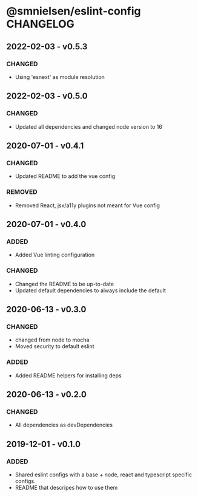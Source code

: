 # @smnielsen/eslint-config CHANGELOG

## 2022-02-03 - v0.5.3

### CHANGED

- Using 'esnext' as module resolution

## 2022-02-03 - v0.5.0

### CHANGED

- Updated all dependencies and changed node version to 16

## 2020-07-01 - v0.4.1

### CHANGED

- Updated README to add the vue config

### REMOVED

- Removed React, jsx/a11y plugins not meant for Vue config

## 2020-07-01 - v0.4.0

### ADDED

- Added Vue linting configuration

### CHANGED

- Changed the README to be up-to-date
- Updated default dependencies to always include the default

## 2020-06-13 - v0.3.0

### CHANGED

- changed from node to mocha
- Moved security to default eslint

### ADDED

- Added README helpers for installing deps

## 2020-06-13 - v0.2.0

### CHANGED

- All dependencies as devDependencies

## 2019-12-01 - v0.1.0

### ADDED

- Shared eslint configs with a base + node, react and typescript specific configs.
- README that descripes how to use them
